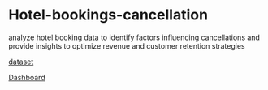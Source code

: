 # Hotel-bookings-cancellation
analyze hotel booking data to identify factors influencing cancellations and provide insights to optimize revenue and customer retention strategies

<a href="[https://github.com/IIrfaan/Hotel-bookings-cancellation/blob/main/hotel_bookings..xlsx](https://github.com/IIrfaan/Hotel-bookings-cancellation/blob/main/hotel_booking_cancellations.xlsx)">dataset</a>

<a href="https://github.com/IIrfaan/Hotel-bookings-cancellation/commit/28950f9edd277dec0a2a5f8f25f533ffa89ee2d3">Dashboard</a>
